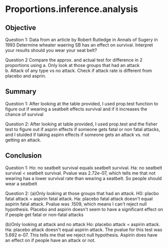 # Proportions.inference.analysis

## Objective
Question 1: Data from an article by Robert Rutledge in Annals of Sugery in 1993
Determine wheater waering SB has an effect on survival. Interpret your results should you wear your seat belt?

Question 2 Compare the approx. and actual test for difference in 2 proportions using
a. Only look at those groups that had an attack                                                         
b. Attack of any type vs no attack. Check if attack rate is different from placebo and asprin. 

## Summary
Question 1: After looking at the table provided, I used prop.test function to figure out if wearing a seatbelt effects survival
and if it increases the chance of survival

Question 2: After looking at table provided, I used prop.test and the fisher test to figure out if asprin effects if someone gets 
fatal or non fatal attacks, and I stuided if taking aspirn effects if someone gets an attack vs. not getting an attack. 

## Conclusion
Question 1:
Ho: no seatbelt survival equals seatbelt survival. Ha:  no seatbelt survival < seatbelt survival. 
Pvalue was 2.72e-07, which tells me that not wearing has a lower survival rate than wearing a seatbelt.
So people should wear a seatbelt

Question 2:
(a)Only looking at those groups that had an attack. 
H0: placbo fatal attack = aspirin fatal attack. Ha: placebo fatal attack doesn't equal aspirin fatal attack. 
Pvalue was .1509, which means I can't reject null hypothesis. 
Placebo and aspirin doesn't seem to have a significant effect on if people get fatal or non-fatal attacks

(b)Only looking at attack and no attack
Ho: placebo attack = aspirin attack. Ha: placebo attack doesn't equal aspirin attack. 
The pvalue for this test was 5.692 e-07. This tells me that we reject null hypothesis. 
Aspirin does have an effect on if people have an attack or not. 

